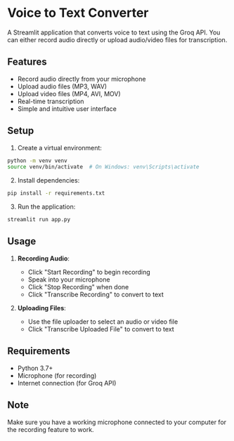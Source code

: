 # Voice to Text Converter

A Streamlit application that converts voice to text using the Groq API. You can either record audio directly or upload audio/video files for transcription.

## Features

- Record audio directly from your microphone
- Upload audio files (MP3, WAV)
- Upload video files (MP4, AVI, MOV)
- Real-time transcription
- Simple and intuitive user interface

## Setup

1. Create a virtual environment:
```bash
python -m venv venv
source venv/bin/activate  # On Windows: venv\Scripts\activate
```

2. Install dependencies:
```bash
pip install -r requirements.txt
```

3. Run the application:
```bash
streamlit run app.py
```

## Usage

1. **Recording Audio**:
   - Click "Start Recording" to begin recording
   - Speak into your microphone
   - Click "Stop Recording" when done
   - Click "Transcribe Recording" to convert to text

2. **Uploading Files**:
   - Use the file uploader to select an audio or video file
   - Click "Transcribe Uploaded File" to convert to text

## Requirements

- Python 3.7+
- Microphone (for recording)
- Internet connection (for Groq API)

## Note

Make sure you have a working microphone connected to your computer for the recording feature to work. 